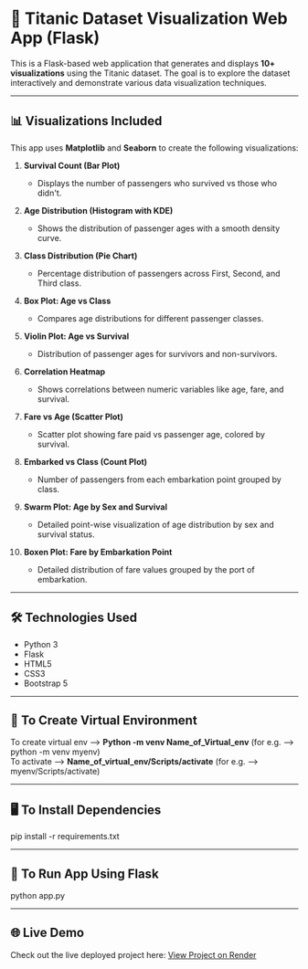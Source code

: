 # 🚢 Titanic Dataset Visualization Web App (Flask)

This is a Flask-based web application that generates and displays **10+ visualizations** using the Titanic dataset. The goal is to explore the dataset interactively and demonstrate various data visualization techniques.

---

## 📊 Visualizations Included

This app uses **Matplotlib** and **Seaborn** to create the following visualizations:

1. **Survival Count (Bar Plot)**  
   - Displays the number of passengers who survived vs those who didn't.

2. **Age Distribution (Histogram with KDE)**  
   - Shows the distribution of passenger ages with a smooth density curve.

3. **Class Distribution (Pie Chart)**  
   - Percentage distribution of passengers across First, Second, and Third class.

4. **Box Plot: Age vs Class**  
   - Compares age distributions for different passenger classes.

5. **Violin Plot: Age vs Survival**  
   - Distribution of passenger ages for survivors and non-survivors.

6. **Correlation Heatmap**  
   - Shows correlations between numeric variables like age, fare, and survival.

7. **Fare vs Age (Scatter Plot)**  
   - Scatter plot showing fare paid vs passenger age, colored by survival.

8. **Embarked vs Class (Count Plot)**  
   - Number of passengers from each embarkation point grouped by class.

9. **Swarm Plot: Age by Sex and Survival**  
   - Detailed point-wise visualization of age distribution by sex and survival status.

10. **Boxen Plot: Fare by Embarkation Point**  
    - Detailed distribution of fare values grouped by the port of embarkation.

---

## 🛠️ Technologies Used

- Python 3  
- Flask  
- HTML5  
- CSS3  
- Bootstrap 5

---

## 🔗 To Create Virtual Environment
To create virtual env --> **Python -m venv Name_of_Virtual_env** (for e.g. --> python -m venv myenv)  
To activate --> **Name_of_virtual_env/Scripts/activate** (for e.g. --> myenv/Scripts/activate)

---

## 🖥️ To Install Dependencies
pip install -r requirements.txt  

---

## 🚨 To Run App Using Flask 
python app.py

---

## 🌐 Live Demo
Check out the live deployed project here: [View Project on Render](https://celebal-assignment-3.onrender.com)

